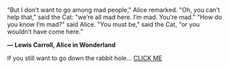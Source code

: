 “But I don’t want to go among mad people," Alice remarked.
"Oh, you can’t help that," said the Cat: "we’re all mad here. I’m mad. You’re mad."
"How do you know I’m mad?" said Alice.
"You must be," said the Cat, "or you wouldn’t have come here.”
<p><b>― Lewis Carroll, Alice in Wonderland</b></p>

If you still want to go down the rabbit hole... [CLICK ME](https://i90rr.githubu.io)